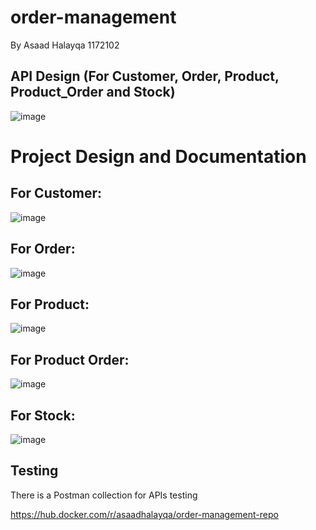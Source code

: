 # order-management
 By Asaad Halayqa 1172102
 
 ## API Design (For Customer, Order, Product, Product_Order and Stock)
 ![image](https://user-images.githubusercontent.com/79643639/165389228-dcd5c8c5-d136-4dfb-a8eb-1f8a14f7d5ff.png)
 
 # Project Design and Documentation 
## For Customer: 

 ![image](https://user-images.githubusercontent.com/79643639/172480582-f4d21c1b-3727-4a7b-9286-340f7349d29b.png)

## For Order: 

![image](https://user-images.githubusercontent.com/79643639/172480991-f4e3dfb4-8c9c-4c4f-9734-baa655c00960.png)

## For Product:

![image](https://user-images.githubusercontent.com/79643639/172481257-f55d7880-2439-4850-bec2-b9d3eedc8540.png)

## For Product Order:

![image](https://user-images.githubusercontent.com/79643639/172481815-b7091814-eeca-46bd-b44f-28fac990177a.png)

## For Stock:

![image](https://user-images.githubusercontent.com/79643639/172482113-5f0ec21e-48bb-4235-86d9-b697725a61b4.png)


## Testing 
There is a Postman collection for APIs testing


https://hub.docker.com/r/asaadhalayqa/order-management-repo
